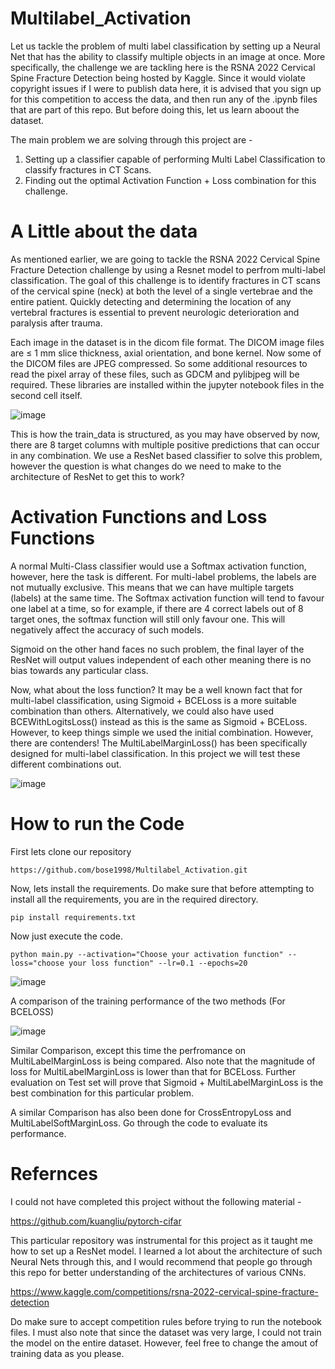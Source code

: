 # Multilabel_Activation

Let us tackle the problem of multi label classification by setting up a Neural Net that has the ability to classify multiple objects in an image at once. More specifically, the challenge we are tackling here is the RSNA 2022 Cervical Spine Fracture Detection being hosted by Kaggle. Since it would violate copyright issues if I were to publish data here, it is advised that you sign up for this competition to access the data, and then run any of the .ipynb files that are part of this repo. But before doing this, let us learn aboout the dataset.

The main problem we are solving through this project are -

1) Setting up a classifier capable of performing Multi Label Classification to classify fractures in CT Scans.
2) Finding out the optimal Activation Function + Loss combination for this challenge.

# A Little about the data

As mentioned earlier, we are going to tackle the RSNA 2022 Cervical Spine Fracture Detection challenge by using a Resnet model to perfrom multi-label classification. The goal of this challenge is to identify fractures in CT scans of the cervical spine (neck) at both the level of a single vertebrae and the entire patient. Quickly detecting and determining the location of any vertebral fractures is essential to prevent neurologic deterioration and paralysis after trauma. 

Each image in the dataset is in the dicom file format. The DICOM image files are ≤ 1 mm slice thickness, axial orientation, and bone kernel. Now some of the DICOM files are JPEG compressed. So some additional resources to read the pixel array of these files, such as GDCM and pylibjpeg will be required. These libraries are installed within the jupyter notebook files in the second cell itself.

![image](https://user-images.githubusercontent.com/90802245/194709195-acce878a-ea79-424e-a78f-698a5f1e4f2c.png)

This is how the train_data is structured, as you may have observed by now, there are 8 target columns with multiple positive predictions that can occur in any combination. We use a ResNet based classifier to solve this problem, however the question is what changes do we need to make to the architecture of ResNet to get this to work?

# Activation Functions and Loss Functions

A normal Multi-Class classifier would use a Softmax activation function, however, here the task is different. For multi-label problems, the labels are not mutually exclusive. This means that we can have multiple targets (labels) at the same time. The Softmax activation function will tend to favour one label at a time, so for example, if there are 4 correct labels out of 8 target ones, the softmax function will still only favour one. This will negatively affect the accuracy of such models.

Sigmoid on the other hand faces no such problem, the final layer of the ResNet will output values independent of each other meaning there is no bias towards any particular class.

Now, what about the loss function? It may be a well known fact that for multi-label classification, using Sigmoid + BCELoss is a more suitable combination than others. Alternatively, we could also have used BCEWithLogitsLoss() instead as this is the same as Sigmoid + BCELoss. However, to keep things simple we used the initial combination. However, there are contenders! The MultiLabelMarginLoss() has been specifically designed for multi-label classification. In this project we will test these different combinations out.

![image](https://user-images.githubusercontent.com/90802245/194718776-b56eb38a-9ebb-4f9f-b5b4-4fa38d8c2c44.png)

# How to run the Code

First lets clone our repository
```
https://github.com/bose1998/Multilabel_Activation.git
```
Now, lets install the requirements. Do make sure that before attempting to install all the requirements, you are in the required directory.
```
pip install requirements.txt
```
Now just execute the code.
```
python main.py --activation="Choose your activation function" --loss="choose your loss function" --lr=0.1 --epochs=20
```
![image](https://user-images.githubusercontent.com/90802245/194723566-305159ad-0651-4c71-b936-8afb1fd4defc.png)

A comparison of the training performance of the two methods (For BCELOSS)

![image](https://user-images.githubusercontent.com/90802245/194724029-360a8a53-c335-4774-becf-cf34561330f9.png)

Similar Comparison, except this time the perfromance on MultiLabelMarginLoss is being compared. Also note that the magnitude of loss for MultiLabelMarginLoss is lower than that for BCELoss. Further evaluation on Test set will prove that Sigmoid + MultiLabelMarginLoss is the best combination for this particular problem.

A similar Comparison has also been done for CrossEntropyLoss and MultiLabelSoftMarginLoss. Go through the code to evaluate its performance.

# Refernces

I could not have completed this project without the following material -

https://github.com/kuangliu/pytorch-cifar

This particular repository was instrumental for this project as it taught me how to set up a ResNet model. I learned a lot about the architecture of such Neural Nets through this, and I would recommend that people go through this repo for better understanding of the architectures of various CNNs.

https://www.kaggle.com/competitions/rsna-2022-cervical-spine-fracture-detection

Do make sure to accept competition rules before trying to run the notebook files. I must also note that since the dataset was very large, I could not train the model on the entire dataset. However, feel free to change the amout of training data as you please. 
